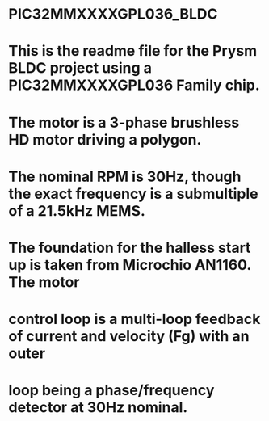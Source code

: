 # PIC32MMXXXXGPL036_BLDC
# This is the readme file for the Prysm BLDC project using a PIC32MMXXXXGPL036 Family chip.
# The motor is a 3-phase brushless HD motor driving a polygon.
# The nominal RPM is 30Hz, though the exact frequency is a submultiple of a 21.5kHz MEMS.
# 
# The foundation for the halless start up is taken from Microchio AN1160. The motor
# control loop is a multi-loop feedback of current and velocity (Fg) with an outer
# loop being a phase/frequency detector at 30Hz nominal.


